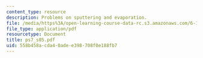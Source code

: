 ```yaml
---
content_type: resource
description: Problems on sputtering and evaporation.
file: /media/https%3A/open-learning-course-data-rc.s3.amazonaws.com/6-152j-micro-nano-processing-technology-fall-2005/558b458acda40adee398708f0e188fb7_ps7_s05.pdf
file_type: application/pdf
resourcetype: Document
title: ps7_s05.pdf
uid: 558b458a-cda4-0ade-e398-708f0e188fb7
---
```

